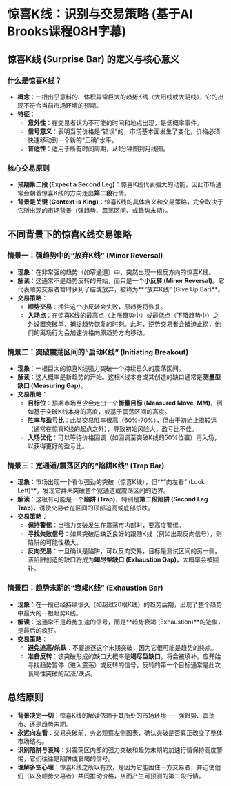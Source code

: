 # 惊喜K线：识别与交易策略 (基于Al Brooks课程08H字幕)

## 惊喜K线 (Surprise Bar) 的定义与核心意义

### 什么是惊喜K线？
-   **概念**：一根出乎意料的、体积异常巨大的趋势K线（大阳线或大阴线），它的出现不符合当前市场环境的预期。
-   **特征**：
    -   **意外性**：在交易者认为不可能的时间和地点出现，是低概率事件。
    -   **信号意义**：表明当前价格是“错误”的，市场基本面发生了变化，价格必须快速移动到一个新的“正确”水平。
    -   **普适性**：适用于所有时间周期，从1分钟图到月线图。

### 核心交易原则
-   **预期第二段 (Expect a Second Leg)**：惊喜K线代表强大的动能，因此市场通常会朝着惊喜K线的方向走出**第二段**行情。
-   **背景是关键 (Context is King)**：惊喜K线的具体含义和交易策略，完全取决于它所出现的市场背景（强趋势、震荡区间、或趋势末期）。

## 不同背景下的惊喜K线交易策略

### 情景一：强趋势中的“放弃K线” (Minor Reversal)
-   **现象**：在非常强的趋势（如窄通道）中，突然出现一根反方向的惊喜K线。
-   **解读**：这通常不是趋势反转的开始，而只是一个**小反转 (Minor Reversal)**。它代表顺势交易者暂时获利了结或放弃，被称为**“放弃K线” (Give Up Bar)**。
-   **交易策略**：
    -   **顺势交易**：押注这个小反转会失败，原趋势将恢复。
    -   **入场点**：在惊喜K线的最高点（上涨趋势中）或最低点（下降趋势中）之外设置突破单，捕捉趋势恢复的时刻。此时，逆势交易者会被迫止损，他们的离场行为会加速价格向原趋势方向移动。

### 情景二：突破震荡区间的“启动K线” (Initiating Breakout)
-   **现象**：一根巨大的惊喜K线强力突破一个持续已久的震荡区间。
-   **解读**：这大概率是新趋势的开始。这根K线本身或其创造的缺口通常是**测量型缺口 (Measuring Gap)**。
-   **交易策略**：
    -   **目标位**：预期市场至少会走出一个**衡量目标 (Measured Move, MM)**，例如基于突破K线本身的高度，或基于震荡区间的高度。
    -   **胜率与盈亏比**：此类交易胜率很高（60%-70%），但由于初始止损较远（通常在惊喜K线的起点之外），导致初始风险大，盈亏比不佳。
    -   **入场优化**：可以等待价格回调（如回调至突破K线的50%位置）再入场，以获得更好的盈亏比。

### 情景三：宽通道/震荡区内的“陷阱K线” (Trap Bar)
-   **现象**：市场出现一个看似强劲的突破（惊喜K线），但**“向左看” (Look Left)**，发现它并未突破整个宽通道或震荡区间的边界。
-   **解读**：这极有可能是一个**陷阱 (Trap)**，特别是**第二段陷阱 (Second Leg Trap)**，诱使交易者在区间的顶部追高或底部杀跌。
-   **交易策略**：
    -   **保持警惕**：当强力突破发生在震荡市内部时，要高度警惕。
    -   **寻找失败信号**：如果突破后缺乏良好的跟随K线（例如出现反向信号），则陷阱的可能性极大。
    -   **反向交易**：一旦确认是陷阱，可以反向交易，目标是测试区间的另一侧。该陷阱创造的缺口将成为**竭尽型缺口 (Exhaustion Gap)**，大概率会被回补。

### 情景四：趋势末期的“衰竭K线” (Exhaustion Bar)
-   **现象**：在一段已经持续很久（如超过20根K线）的趋势后期，出现了整个趋势中最大的一根趋势K线。
-   **解读**：这通常不是趋势加速的信号，而是**趋势衰竭 (Exhaustion)**的迹象，是最后的疯狂。
-   **交易策略**：
    -   **避免追高/杀跌**：不要追逐这个末期突破，因为它很可能是趋势的终点。
    -   **准备反转**：该突破形成的缺口大概率是**竭尽型缺口**，将会被填补。应开始寻找趋势暂停（进入震荡）或反转的信号。反转的第一个目标通常是此次衰竭性突破的起涨/跌点。

## 总结原则
-   **背景决定一切**：惊喜K线的解读依赖于其所处的市场环境——强趋势、震荡市、还是趋势末期。
-   **永远向左看**：交易突破前，务必观察左侧图表，确认突破是否真正改变了整体市场结构。
-   **识别陷阱与衰竭**：对震荡区内部的强力突破和趋势末期的加速行情保持高度警惕，它们往往是陷阱或衰竭的信号。
-   **理解多空心理**：惊喜K线之所以有效，是因为它能困住一方交易者，并迫使他们（以及顺势交易者）共同推动价格，从而产生可预测的第二段行情。